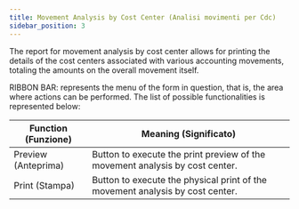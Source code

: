 ```yaml
---
title: Movement Analysis by Cost Center (Analisi movimenti per Cdc)
sidebar_position: 3
---
```


The report for movement analysis by cost center allows for printing the details of the cost centers associated with various accounting movements, totaling the amounts on the overall movement itself.

RIBBON BAR: represents the menu of the form in question, that is, the area where actions can be performed. The list of possible functionalities is represented below: 



| Function (Funzione) | Meaning (Significato) |
| --- | --- |
| Preview (Anteprima) | Button to execute the print preview of the movement analysis by cost center. |
| Print (Stampa) | Button to execute the physical print of the movement analysis by cost center. |